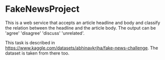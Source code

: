 # FakeNewsProject

This is a web service that accepts an article headline and body and classify the relation between the headline and the article body. The output can be 'agree' 'disagree' 'discuss' 'unrelated'.

This task is described in https://www.kaggle.com/datasets/abhinavkrjha/fake-news-challenge. The dataset is taken from there too.
